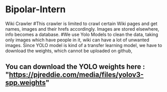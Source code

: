 # Bipolar-Intern
 Wiki Crawler
#This crawler is limited to crawl certain Wiki pages and get names, images and their hrefs accordingly. Images are stored elsewhere, info becomes a database.
#We use Yolo Models to clean the data, taking only images which have people in it, wiki can have a lot of unwanted images.
Since YOLO model is kind of a transfer learning model, we have to download the weights, which cannot be uploaded on github, 
## You can download the YOLO weights here : "https://pjreddie.com/media/files/yolov3-spp.weights"